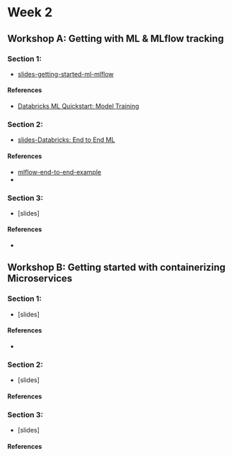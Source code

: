 
# Week 2

## Workshop A:  Getting with ML & MLflow tracking

### Section 1:  
* [slides-getting-started-ml-mlflow](https://docs.google.com/presentation/d/19S3-xW92iVv6F4OX0syGKhkSYHQOQZgQj6cmJB4uSXY/edit?usp=sharing)

#### References
* [Databricks ML Quickstart: Model Training](https://docs.microsoft.com/en-us/azure/databricks/_static/notebooks/mlflow/ml-quickstart-training.html) 

### Section 2:  
* [slides-Databricks:  End to End ML](https://docs.google.com/presentation/d/1WDYfsog6a9JpCnYouzkPt78VJrGWX1kAj7PcA-Z1n3Q/edit?usp=sharing)

#### References
* [mlflow-end-to-end-example](https://docs.microsoft.com/en-us/azure/databricks/_static/notebooks/mlflow/mlflow-end-to-end-example.html)
* 


### Section 3: 
* [slides]

#### References
* 

## Workshop B: Getting started with containerizing Microservices

### Section 1:  
* [slides]

#### References
* 

### Section 2: 
* [slides]

#### References

### Section 3:  
* [slides]
#### References
